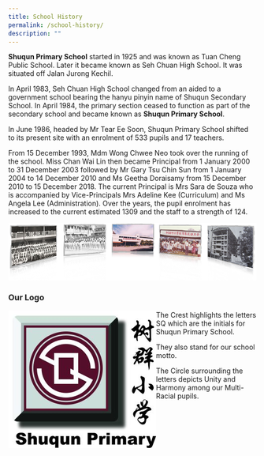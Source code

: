 ```yaml
---
title: School History
permalink: /school-history/
description: ""
---
```


<p><strong>Shuqun Primary School</strong>&nbsp;started in 1925 and was known as Tuan Cheng Public School. Later it became known as Seh Chuan High School. It was situated off Jalan Jurong Kechil.</p>
<p>In April 1983, Seh Chuan High School changed from an aided to a government school bearing the hanyu pinyin name of Shuqun Secondary School. In April 1984, the primary section ceased to function as part of the secondary school and became known as&nbsp;<strong>Shuqun Primary School</strong>.</p>
<p>In June 1986, headed by Mr Tear Ee Soon, Shuqun Primary School shifted to its present site with an enrolment of 533 pupils and 17 teachers.</p>
<p>From 15 December 1993, Mdm Wong Chwee Neo took over the running of the school. Miss Chan Wai Lin then became Principal from 1 January 2000 to 31 December 2003 followed by Mr Gary Tsu Chin Sun from 1 January 2004 to 14 December 2010 and Ms Geetha Doraisamy from 15 December 2010 to 15 December 2018. The current Principal is Mrs Sara de Souza who is accompanied by Vice-Principals Mrs Adeline Kee (Curriculum) and Ms Angela Lee (Administration). Over the years, the pupil enrolment has increased to the current estimated 1309 and the staff to a strength of 124.</p>

![](/images/img_history.jpg)

<h3><strong>Our Logo</strong></h3>
<div>
<div style="float: left">
<img src="/images/SQ-sch-logo-300x278.jpg" />
</div>
<div>
<p>The&nbsp;Crest&nbsp;highlights the letters SQ which are the initials for Shuqun Primary School.</p>
<p>They also stand for our school motto.</p>
<p>The Circle surrounding the letters depicts Unity and Harmony among our Multi-Racial pupils.</p>
</div>
</div>
